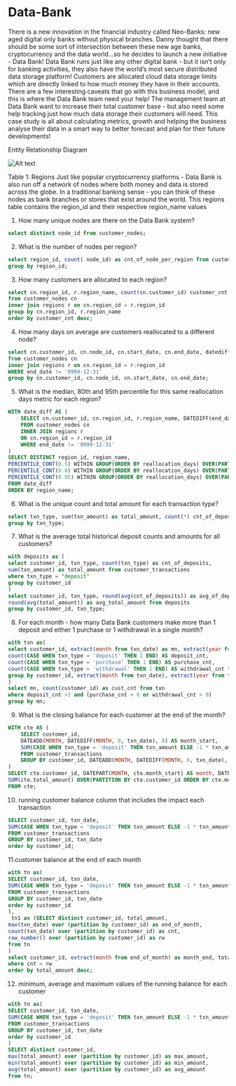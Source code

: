 # Data-Bank
There is a new innovation in the financial industry called Neo-Banks: new aged digital only banks without physical branches. Danny thought that there should be some sort of intersection between these new age banks, cryptocurrency and the data world…so he decides to launch a new initiative - Data Bank! Data Bank runs just like any other digital bank - but it isn’t only for banking activities, they also have the world’s most secure distributed data storage platform! Customers are allocated cloud data storage limits which are directly linked to how much money they have in their accounts. There are a few interesting caveats that go with this business model, and this is where the Data Bank team need your help!
The management team at Data Bank want to increase their total customer base - but also need some help tracking just how much data storage their customers will need. This case study is all about calculating metrics, growth and helping the business analyse their data in a smart way to better forecast and plan for their future developments!

Entity Relationship Diagram

![Alt text](https://8weeksqlchallenge.com/images/case-study-4-erd.png)

Table 1: Regions
Just like popular cryptocurrency platforms - Data Bank is also run off a network of nodes where both money and data is stored across the globe. In a traditional banking sense - you can think of these nodes as bank branches or stores that exist around the world.
This regions table contains the region_id and their respective region_name values

1. How many unique nodes are there on the Data Bank system?
```sql
select distinct node_id from customer_nodes;
```
2. What is the number of nodes per region?
```sql
select region_id, count( node_id) as cnt_of_node_per_region from customer_nodes
group by region_id;
```
3. How many customers are allocated to each region?
```sql
select cn.region_id, r.region_name, count(cn.customer_id) customer_cnt
from customer_nodes cn
inner join regions r on cn.region_id = r.region_id
group by cn.region_id, r.region_name
order by customer_cnt desc;
```
4. How many days on average are customers reallocated to a different node?
```sql
select cn.customer_id, cn.node_id, cn.start_date, cn.end_date, datediff(cn.end_date, cn.start_date ) dif
from customer_nodes cn
inner join regions r on cn.region_id = r.region_id
WHERE end_date != '9999-12-31'
group by cn.customer_id, cn.node_id, cn.start_date, cn.end_date;
```
5. What is the median, 80th and 95th percentile for this same reallocation days metric for each region?
```sql
WITH date_diff AS (
	SELECT cn.customer_id, cn.region_id, r.region_name, DATEDIFF(end_date, start_date) AS reallocation_days
	FROM customer_nodes cn
	INNER JOIN regions r
	ON cn.region_id = r.region_id
	WHERE end_date != '9999-12-31'
)
SELECT DISTINCT region_id, region_name,
PERCENTILE_CONT(0.5) WITHIN GROUP(ORDER BY reallocation_days) OVER(PARTITION BY region_name) AS median,
PERCENTILE_CONT(0.8) WITHIN GROUP(ORDER BY reallocation_days) OVER(PARTITION BY region_name) AS percentile_80,
PERCENTILE_CONT(0.95) WITHIN GROUP(ORDER BY reallocation_days) OVER(PARTITION BY region_name) AS percentile_95
FROM date_diff
ORDER BY region_name;
```
6. What is the unique count and total amount for each transaction type?
```sql
select txn_type, sum(txn_amount) as total_amount, count(*) cnt_of_deposits from customer_transactions
group by txn_type;
```
7. What is the average total historical deposit counts and amounts for all customers?
```sql
with deposits as (
select customer_id, txn_type, count(txn_type) as cnt_of_deposits,
sum(txn_amount) as total_amount from customer_transactions
where txn_type = "deposit"
group by customer_id
)
select customer_id, txn_type, round(avg(cnt_of_deposits)) as avg_of_deposits,
round(avg(total_amount)) as avg_total_amount from deposits
group by customer_id, txn_type;
```
8. For each month - how many Data Bank customers make more than 1 deposit and either 1 purchase or 1 withdrawal in a single month?
```sql
with txn as(
select customer_id, extract(month from txn_date) as mn, extract(year from txn_date) as yr,
count(CASE WHEN txn_type = 'deposit' THEN 1 END) AS deposit_cnt,
count(CASE WHEN txn_type = 'purchase' THEN 1 END) AS purchase_cnt,
count(CASE WHEN txn_type = 'withdrawal' THEN 1 END) AS withdrawal_cnt from customer_transactions
group by customer_id, extract(month from txn_date), extract(year from txn_date)
)
select mn, count(customer_id) as cust_cnt from txn 
where deposit_cnt >1 and (purchase_cnt > 0 or withdrawal_cnt > 0)
group by mn;
```
9. What is the closing balance for each customer at the end of the month?
```sql
WITH cte AS (
	SELECT customer_id,
	DATEADD(MONTH, DATEDIFF(MONTH, 0, txn_date), 0) AS month_start,
	SUM(CASE WHEN txn_type = 'deposit' THEN txn_amount ELSE -1 * txn_amount END) AS total_amount
	FROM customer_transactions
	GROUP BY customer_id, DATEADD(MONTH, DATEDIFF(MONTH, 0, txn_date), 0)
)
SELECT cte.customer_id, DATEPART(MONTH, cte.month_start) AS month, DATENAME(MONTH, cte.month_start) AS month_name,
SUM(cte.total_amount) OVER(PARTITION BY cte.customer_id ORDER BY cte.month_start) AS closing_balance
FROM cte;
```
10. running customer balance column that includes the impact each transaction
```sql
SELECT customer_id, txn_date,
SUM(CASE WHEN txn_type = 'deposit' THEN txn_amount ELSE -1 * txn_amount END) AS total_amount
FROM customer_transactions
GROUP BY customer_id, txn_date
order by customer_id;
```
11.customer balance at the end of each month
```sql
with tn as(
SELECT customer_id, txn_date,
SUM(CASE WHEN txn_type = 'deposit' THEN txn_amount ELSE -1 * txn_amount END) AS total_amount
FROM customer_transactions
GROUP BY customer_id, txn_date
order by customer_id
),
 tn1 as (SELECT distinct customer_id, total_amount,
max(txn_date) over (partition by customer_id) as end_of_month,
count(txn_date) over (partition by customer_id) as cnt,
row_number() over (partition by customer_id) as rw
from tn
)
select customer_id, extract(month from end_of_month) as month_end, total_amount from tn1
where cnt = rw
order by total_amount desc;
```
12. minimum, average and maximum values of the running balance for each customer
```sql
with tn as(
SELECT customer_id, txn_date,
SUM(CASE WHEN txn_type = 'deposit' THEN txn_amount ELSE -1 * txn_amount END) AS total_amount
FROM customer_transactions
GROUP BY customer_id, txn_date
order by customer_id
)
SELECT distinct customer_id, 
max(total_amount) over (partition by customer_id) as max_amount,
min(total_amount) over (partition by customer_id) as min_amount,
avg(total_amount) over (partition by customer_id) as avg_amount
from tn;
```
